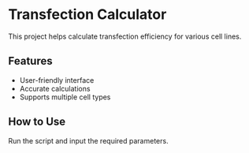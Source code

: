 # Transfection Calculator

This project helps calculate transfection efficiency for various cell lines.

## Features
- User-friendly interface
- Accurate calculations
- Supports multiple cell types

## How to Use
Run the script and input the required parameters.